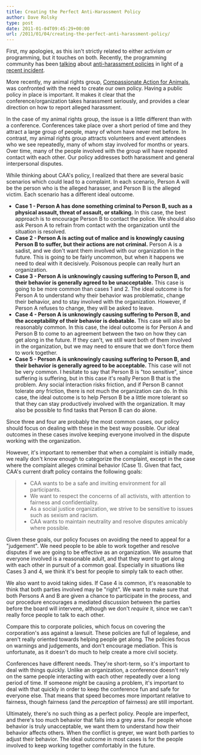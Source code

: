 ```yaml
---
title: Creating the Perfect Anti-Harassment Policy
author: Dave Rolsky
type: post
date: 2011-01-04T09:45:29+00:00
url: /2011/01/04/creating-the-perfect-anti-harassment-policy/
---
```


First, my apologies, as this isn't strictly related to either activism _or_ programming, but it
touches on both. Recently, the programming community has been [talking][1] about [anti-harassment
policies][2] in light of [a recent incident][3].

More recently, my animal rights group, [Compassionate Action for Animals][4], was confronted with
the need to create our own policy. Having a public policy in place is important. It makes it clear
that the conference/organization takes harassment seriously, and provides a clear direction on how
to report alleged harassment.

In the case of my animal rights group, the issue is a little different than with a conference.
Conferences take place over a short period of time and they attract a large group of people, many of
whom have never met before. In contrast, my animal rights group attracts volunteers and event
attendees who we see repeatedly, many of whom stay involved for months or years. Over time, many of
the people involved with the group will have repeated contact with each other. Our policy addresses
both harassment and general interpersonal disputes.

While thinking about CAA's policy, I realized that there are several basic scenarios which could
lead to a complaint. In each scenario, Person A will be the person who is the alleged harasser, and
Person B is the alleged victim. Each scenario has a different ideal outcome.

- **Case 1 - Person A has done something criminal to Person B, such as a physical assault, threat of
  assault, or stalking.** In this case, the best approach is to encourage Person B to contact the
  police. We should also ask Person A to refrain from contact with the organization until the
  situation is resolved.
- **Case 2 - Person A is acting out of malice and is knowingly causing Person B to suffer, but their
  actions are not criminal.** Person A is a sadist, and we don't want them involved with our
  organization in the future. This is going to be fairly uncommon, but when it happens we need to
  deal with it decisively. Poisonous people can really hurt an organization.
- **Case 3 - Person A is unknowingly causing suffering to Person B, and their behavior is generally
  agreed to be unacceptable.** This case is going to be more common than cases 1 and 2. The ideal
  outcome is for Person A to understand why their behavior was problematic, change their behavior,
  and to stay involved with the organization. However, if Person A refuses to change, they will be
  asked to leave.
- **Case 4 - Person A is unknowingly causing suffering to Person B, and the acceptability of their
  behavior is debatable.** This case will also be reasonably common. In this case, the ideal outcome
  is for Person A and Person B to come to an agreement between the two on how they can get along in
  the future. If they can't, we still want both of them involved in the organization, but we may
  need to ensure that we don't force them to work together.
- **Case 5 - Person A is unknowingly causing suffering to Person B, and their behavior is generally
  agreed to be acceptable.** This case will not be very common. I hesitate to say that Person B is
  "too sensitive", since suffering is suffering, but in this case it's really Person B that is the
  problem. Any social interaction risks friction, and if Person B cannot tolerate _any_ friction,
  there is not much the organization can do. In this case, the ideal outcome is to help Person B be
  a little more tolerant so that they can stay productively involved with the organization. It may
  also be possible to find tasks that Person B can do alone.

Since three and four are probably the most common cases, our policy should focus on dealing with
these in the best way possible. Our ideal outcomes in these cases involve keeping everyone involved
in the dispute working with the organization.

However, it's important to remember that when a complaint is initially made, we really don't know
enough to categorize the complaint, except in the case where the complaint alleges criminal behavior
(Case 1). Given that fact, CAA's current draft policy contains the following goals:

> - CAA wants to be a safe and inviting environment for all participants.
> - We want to respect the concerns of all activists, with attention to fairness and
>   confidentiality.
> - As a social justice organization, we strive to be sensitive to issues such as sexism and racism.
> - CAA wants to maintain neutrality and resolve disputes amicably where possible.

Given these goals, our policy focuses on avoiding the need to appeal for a "judgement". We need
people to be able to work together and resolve disputes if we are going to be effective as an
organization. We assume that everyone involved is a reasonable adult, and that they _want_ to get
along with each other in pursuit of a common goal. Especially in situations like Cases 3 and 4, we
think it's best for people to simply talk to each other.

We also want to avoid taking sides. If Case 4 is common, it's reasonable to think that both parties
involved may be "right". We want to make sure that both Persons A and B are given a chance to
participate in the process, and our procedure encourages a mediated discussion between the parties
before the board will intervene, although we don't _require_ it, since we can't really force people
to talk to each other.

Compare this to corporate policies, which focus on covering the corporation's ass against a lawsuit.
These policies are full of legalese, and aren't really oriented towards helping people get along.
The policies focus on warnings and judgements, and don't encourage mediation. This is unfortunate,
as it doesn't do much to help create a more civil society.

Conferences have different needs. They're short-term, so it's important to deal with things quickly.
Unlike an organization, a conference doesn't rely on the same people interacting with each other
repeatedly over a long period of time. If someone _might_ be causing a problem, it's important to
deal with that quickly in order to keep the conference fun and safe for everyone else. That means
that speed becomes more important relative to fairness, though fairness (and the _perception_ of
fairness) are still important.

Ultimately, there's no such thing as a perfect policy. People are imperfect, and there's too much
behavior that falls into a grey area. For people whose behavior is truly unacceptable, we want them
to understand how their behavior affects others. When the conflict is greyer, we want both parties
to adjust their behavior. The ideal outcome in most cases is for the people involved to keep working
together comfortably in the future.

[1]: http://lwn.net/Articles/417952/
[2]: http://geekfeminism.wikia.com/wiki/Conference_anti-harassment_policy
[3]: http://blog.nerdchic.net/archives/418/
[4]: http://www.exploreveg.org
